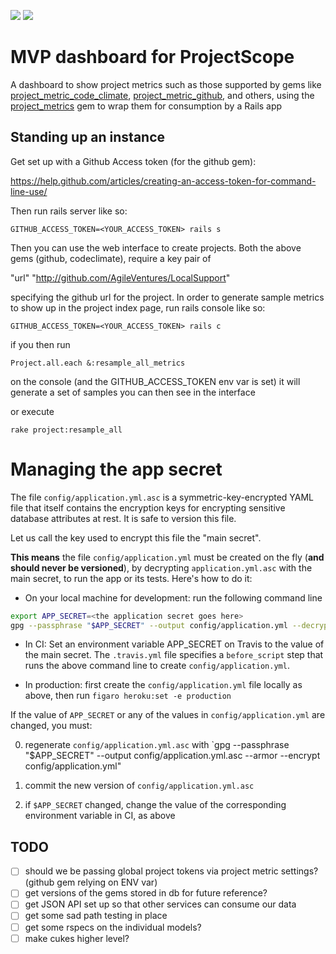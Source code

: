 <a href="https://codeclimate.com/github/AgileVentures/projectscope_mvp"><img src="https://codeclimate.com/github/AgileVentures/projectscope_mvp/badges/gpa.svg" /></a>
<a href="https://travis-ci.org/AgileVentures/projectscope_mvp"><img src="https://travis-ci.org/AgileVentures/projectscope_mvp.svg?branch=master"></a>
# MVP dashboard for ProjectScope

A dashboard to show project metrics such as those supported by gems like
[project_metric_code_climate](https://github.com/AgileVentures/project_metric_code_climate),
[project_metric_github](https://github.com/AgileVentures/project_metric_github),
and others, using the [project_metrics](https://github.com/AgileVentures/project_metrics) gem to wrap
them for consumption by a Rails app

Standing up an instance
-----------------------

Get set up with a Github Access token (for the github gem):

https://help.github.com/articles/creating-an-access-token-for-command-line-use/

Then run rails server like so:

```GITHUB_ACCESS_TOKEN=<YOUR_ACCESS_TOKEN> rails s```

Then you can use the web interface to create projects.  Both the above gems (github, codeclimate), require a key pair of

"url" "http://github.com/AgileVentures/LocalSupport"

specifying the github url for the project.  In order to generate sample metrics to show up in the project index page,
run rails console like so:

```GITHUB_ACCESS_TOKEN=<YOUR_ACCESS_TOKEN> rails c```

if you then run

```Project.all.each &:resample_all_metrics```

on the console (and the GITHUB_ACCESS_TOKEN env var is set) it will generate a set of samples you can then see in the interface

or execute

```rake project:resample_all```

# Managing the app secret

The file `config/application.yml.asc` is a symmetric-key-encrypted YAML
file that itself contains the encryption keys for encrypting sensitive
database attributes at rest.  It is safe to version this file.

Let us call the key used to encrypt this file the "main secret".

**This means** the file `config/application.yml` must be created on the
fly (**and should never be
versioned**), by decrypting `application.yml.asc` with the main
secret, to run the app or its tests.  Here's how to do it:

* On your local machine for development: run the following command line

```sh
export APP_SECRET=<the application secret goes here>
gpg --passphrase "$APP_SECRET" --output config/application.yml --decrypt config/application.yml.asc
```

* In CI: Set an environment variable APP_SECRET on Travis to the value
of the main secret.  The `.travis.yml` file specifies  a `before_script`
step that runs the above command line to create `config/application.yml`.

* In production: first create the `config/application.yml` file locally
as above, then run `figaro heroku:set -e production`

If the value of `APP_SECRET` or any of the values in
`config/application.yml` are changed, you must:

0. regenerate `config/application.yml.asc` with `gpg --passphrase "$APP_SECRET" --output config/application.yml.asc --armor --encrypt config/application.yml"

0. commit the new version of `config/application.yml.asc`

0. if `$APP_SECRET` changed, change the value of the corresponding
environment variable in CI, as above

TODO
----

* [ ] should we be passing global project tokens via project metric settings? (github gem relying on ENV var)
* [ ] get versions of the gems stored in db for future reference?
* [ ] get JSON API set up so that other services can consume our data
* [ ] get some sad path testing in place
* [ ] get some rspecs on the individual models?
* [ ] make cukes higher level?
